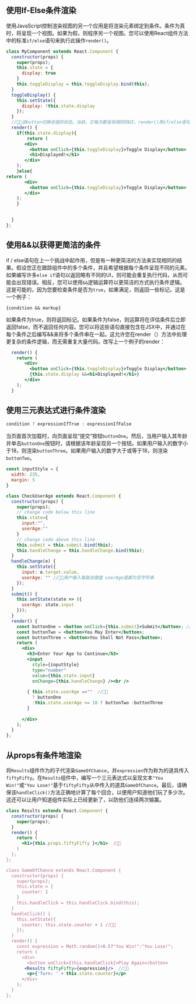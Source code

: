 ## 使用If-Else条件渲染

使用JavaScript控制渲染视图的另一个应用是将渲染元素绑定到条件。条件为真时，将呈现一个视图。如果为假，则程序另一个视图。您可以使用React组件方法中的标准`if/else`语句来执行此操作`render()`。

```jsx
class MyComponent extends React.Component {
  constructor(props) {
    super(props);
    this.state = {
      display: true
    }
    this.toggleDisplay = this.toggleDisplay.bind(this);
  }
  toggleDisplay() {
    this.setState({
      display: !this.state.display
    });
  }
  //🙋🏻‍该button切换该值的状态。当前，它每次都呈现相同的UI。render()用if/else语句重写该方法，以便如果display为true，则返回当前标记。否则，返回不带h1元素的标记。
  render() {
    if(this.state.display){ 
        return (
       <div>
         <button onClick={this.toggleDisplay}>Toggle Display</button>
         <h1>Displayed!</h1>
       </div>
    );
    }else{
return (
       <div>
         <button onClick={this.toggleDisplay}>Toggle Display</button>
       </div>
    );
    }

  
  }
};
```

## 使用&&以获得更简洁的条件

if / else语句在上一个挑战中起作用，但是有一种更简洁的方法来实现相同的结果。假设您正在跟踪组件中的多个条件，并且希望根据每个条件呈现不同的元素。如果编写许多`else if`语句以返回略有不同的UI，则可能会重复执行代码，从而可能会出现错误。相反，您可以使用`&&`逻辑运算符以更简洁的方式执行条件逻辑。这是可能的，因为您要检查条件是否为`true`，如果满足，则返回一些标记。这是一个例子：

```
{condition && markup}
```

如果条件为true，则将返回标记。如果条件为false，则运算将在评估条件后立即返回false，而不返回任何内容。您可以将这些语句直接包含在JSX中，并通过在每个条件之后编写&amp;&amp;来将多个条件串在一起。这允许您在render（）方法中处理更复杂的条件逻辑，而无需重复大量代码。改写上一个例子的render：

```jsx
  render() {
    return (
       <div>
         <button onClick={this.toggleDisplay}>Toggle Display</button>
         {this.state.display &&<h1>Displayed!</h1>}
       </div>
    );
  }
```



## 使用三元表达式进行条件渲染

```js
condition ? expressionIfTrue : expressionIfFalse
```

当页面首次加载时，向页面呈现“提交”按钮`buttonOne`。然后，当用户输入其年龄并单击`buttonOne`按钮时，请根据该年龄呈现另一个按钮。如果用户输入的数字小于18，则渲染`buttonThree`。如果用户输入的数字大于或等于18，则渲染`buttonTwo`。

```jsx
const inputStyle = {
  width: 235,
  margin: 5
}

class CheckUserAge extends React.Component {
  constructor(props) {
    super(props);
    // change code below this line
    this.state={
      input:"",
      userAge:""
    }
    // change code above this line
    this.submit = this.submit.bind(this);
    this.handleChange = this.handleChange.bind(this);
  }
  handleChange(e) {
    this.setState({
      input: e.target.value,
      userAge: "" //🙋🏻‍用户输入每敲击键盘 userAge值都为空字符串
    });
  }
  submit() {
    this.setState(state => ({
      userAge: state.input
    }));
  }
  render() {
    const buttonOne = <button onClick={this.submit}>Submit</button>; //🙋🏻‍用户提交才传出输入数据
    const buttonTwo = <button>You May Enter</button>;
    const buttonThree = <button>You Shall Not Pass</button>;
    return (
      <div>
        <h3>Enter Your Age to Continue</h3>
        <input
          style={inputStyle}
          type="number"
          value={this.state.input}
          onChange={this.handleChange} /><br />
       
        { this.state.userAge ==""  //🙋🏻‍
          ? buttonOne
          :this.state.userAge >= 18 ? buttonTwo :buttonThree
        }  
        
      </div>
    );
  }
};
```



## 从props有条件地渲染

将`Results`组件作为的子代渲染`GameOfChance`，并`expression`作为称为的道具传入`fiftyFifty`。在`Results`组件中，编写一个三元表达式以呈现文本`"You Win!"`或`"You Lose!"`基于`fiftyFifty`从中传入的道具`GameOfChance`。最后，请确保该`handleClick()`方法正确地计算了每个回合，以便用户知道他们玩了多少次。这还可以让用户知道组件实际上已经更新了，以防他们连续两次输赢。

```jsx
class Results extends React.Component {
  constructor(props) {
    super(props);
  }
  render() {
    return (
      <h1>{this.props.fiftyFifty }</h1>  /🙋🏻‍
    )
  };
};

class GameOfChance extends React.Component {
  constructor(props) {
    super(props);
    this.state = {
      counter: 1
    }
    this.handleClick = this.handleClick.bind(this);
  }
  handleClick() {
    this.setState({
      counter: this.state.counter + 1 //🙋🏻‍
    });
  }
  render() {
    const expression = Math.random()>0.5?"You Win!":"You Lose!"; 
    return (
      <div>
        <button onClick={this.handleClick}>Play Again</button>
       <Results fiftyFifty={expression}/>  //🙋🏻‍
        <p>{'Turn: ' + this.state.counter}</p>
      </div>
    );
  }
};
```

